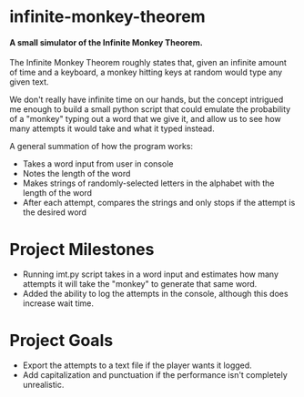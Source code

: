 # infinite-monkey-theorem
#### A small simulator of the Infinite Monkey Theorem.

The Infinite Monkey Theorem roughly states that, given an infinite amount of time and a keyboard, a monkey hitting keys at random would type any given text.

We don't really have infinite time on our hands, but the concept intrigued me enough to build a small python script that could emulate the probability of a "monkey" typing out a word that we give it, and allow us to see how many attempts it would take and what it typed instead.

A general summation of how the program works: 
* Takes a word input from user in console
* Notes the length of the word
* Makes strings of randomly-selected letters in the alphabet with the length of the word
* After each attempt, compares the strings and only stops if the attempt is the desired word

# Project Milestones
* Running imt.py script takes in a word input and estimates how many attempts it will take the "monkey" to generate that same word.
* Added the ability to log the attempts in the console, although this does increase wait time.

# Project Goals
* Export the attempts to a text file if the player wants it logged.
* Add capitalization and punctuation if the performance isn't completely unrealistic.





